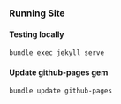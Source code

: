 ### Running Site
#### Testing locally

```
bundle exec jekyll serve
```

#### Update github-pages gem

```
bundle update github-pages
```



